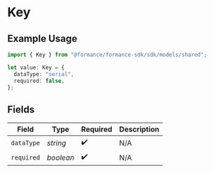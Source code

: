 # Key

## Example Usage

```typescript
import { Key } from "@formance/formance-sdk/sdk/models/shared";

let value: Key = {
  dataType: "serial",
  required: false,
};
```

## Fields

| Field              | Type               | Required           | Description        |
| ------------------ | ------------------ | ------------------ | ------------------ |
| `dataType`         | *string*           | :heavy_check_mark: | N/A                |
| `required`         | *boolean*          | :heavy_check_mark: | N/A                |